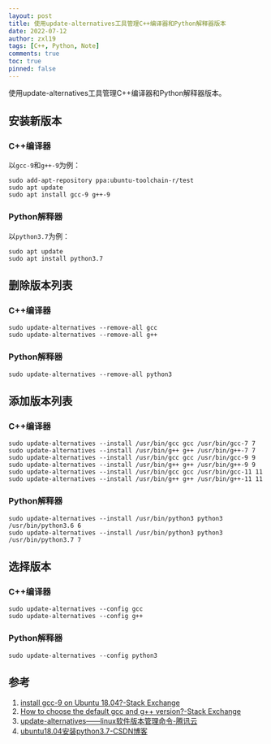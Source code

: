 ```yaml
---
layout: post
title: 使用update-alternatives工具管理C++编译器和Python解释器版本
date: 2022-07-12
author: zxl19
tags: [C++, Python, Note]
comments: true
toc: true
pinned: false
---
```


使用update-alternatives工具管理C++编译器和Python解释器版本。

<!-- more -->

## 安装新版本

### C++编译器

以`gcc-9`和`g++-9`为例：

```shell
sudo add-apt-repository ppa:ubuntu-toolchain-r/test
sudo apt update
sudo apt install gcc-9 g++-9
```

### Python解释器

以`python3.7`为例：

```shell
sudo apt update
sudo apt install python3.7
```

## 删除版本列表

### C++编译器

```shell
sudo update-alternatives --remove-all gcc
sudo update-alternatives --remove-all g++
```

### Python解释器

```shell
sudo update-alternatives --remove-all python3
```

## 添加版本列表

### C++编译器

```shell
sudo update-alternatives --install /usr/bin/gcc gcc /usr/bin/gcc-7 7
sudo update-alternatives --install /usr/bin/g++ g++ /usr/bin/g++-7 7
sudo update-alternatives --install /usr/bin/gcc gcc /usr/bin/gcc-9 9
sudo update-alternatives --install /usr/bin/g++ g++ /usr/bin/g++-9 9
sudo update-alternatives --install /usr/bin/gcc gcc /usr/bin/gcc-11 11
sudo update-alternatives --install /usr/bin/g++ g++ /usr/bin/g++-11 11
```

### Python解释器

```shell
sudo update-alternatives --install /usr/bin/python3 python3 /usr/bin/python3.6 6
sudo update-alternatives --install /usr/bin/python3 python3 /usr/bin/python3.7 7
```

## 选择版本

### C++编译器

```shell
sudo update-alternatives --config gcc
sudo update-alternatives --config g++
```

### Python解释器

```shell
sudo update-alternatives --config python3
```

## 参考

1. [install gcc-9 on Ubuntu 18.04?-Stack Exchange](https://askubuntu.com/questions/1140183/install-gcc-9-on-ubuntu-18-04)
2. [How to choose the default gcc and g++ version?-Stack Exchange](https://askubuntu.com/questions/26498/how-to-choose-the-default-gcc-and-g-version)
3. [update-alternatives——linux软件版本管理命令-腾讯云](https://cloud.tencent.com/developer/article/1532283)
4. [ubuntu18.04安装python3.7-CSDN博客](https://blog.csdn.net/JohnJim0/article/details/108226362)
